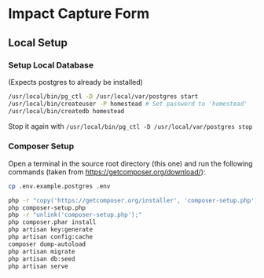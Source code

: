 # Impact Capture Form

## Local Setup

### Setup Local Database
(Expects postgres to already be installed)
```bash
/usr/local/bin/pg_ctl -D /usr/local/var/postgres start
/usr/local/bin/createuser -P homestead # Set password to 'homestead'
/usr/local/bin/createdb homestead
```

Stop it again with
```/usr/local/bin/pg_ctl -D /usr/local/var/postgres stop```

### Composer Setup

Open a terminal in the source root directory (this one) and run the following commands (taken from https://getcomposer.org/download/):

```bash
cp .env.example.postgres .env

php -r "copy('https://getcomposer.org/installer', 'composer-setup.php');"
php composer-setup.php
php -r "unlink('composer-setup.php');"
php composer.phar install
php artisan key:generate
php artisan config:cache
composer dump-autoload
php artisan migrate
php artisan db:seed
php artisan serve
```



